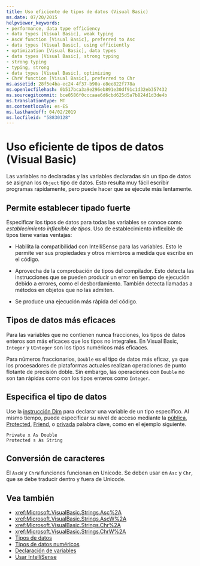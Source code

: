 ```yaml
---
title: Uso eficiente de tipos de datos (Visual Basic)
ms.date: 07/20/2015
helpviewer_keywords:
- performance, data type efficiency
- data types [Visual Basic], weak typing
- AscW function [Visual Basic], preferred to Asc
- data types [Visual Basic], using efficiently
- optimization [Visual Basic], data types
- data types [Visual Basic], strong typing
- strong typing
- typing, strong
- data types [Visual Basic], optimizing
- ChrW function [Visual Basic], preferred to Chr
ms.assetid: 28f5e4ba-ec24-4f37-b90a-e8ee822f778a
ms.openlocfilehash: 0b517bca3a9e296eb891e30df91c1d32eb357432
ms.sourcegitcommit: bce0586f0cccaae6d6cbd625d5a7b824d1d3de4b
ms.translationtype: MT
ms.contentlocale: es-ES
ms.lasthandoff: 04/02/2019
ms.locfileid: "58830128"
---
```

# <a name="efficient-use-of-data-types-visual-basic"></a>Uso eficiente de tipos de datos (Visual Basic)
Las variables no declaradas y las variables declaradas sin un tipo de datos se asignan los `Object` tipo de datos. Esto resulta muy fácil escribir programas rápidamente, pero puede hacer que se ejecute más lentamente.  
  
## <a name="strong-typing"></a>Permite establecer tipado fuerte  
 Especificar los tipos de datos para todas las variables se conoce como *establecimiento inflexible de tipos*. Uso de establecimiento inflexible de tipos tiene varias ventajas:  
  
-   Habilita la compatibilidad con IntelliSense para las variables. Esto le permite ver sus propiedades y otros miembros a medida que escribe en el código.  
  
-   Aprovecha de la comprobación de tipos del compilador. Esto detecta las instrucciones que se pueden producir un error en tiempo de ejecución debido a errores, como el desbordamiento. También detecta llamadas a métodos en objetos que no las admiten.  
  
-   Se produce una ejecución más rápida del código.  
  
## <a name="most-efficient-data-types"></a>Tipos de datos más eficaces  
 Para las variables que no contienen nunca fracciones, los tipos de datos enteros son más eficaces que los tipos no integrales. En Visual Basic, `Integer` y `UInteger` son los tipos numéricos más eficaces.  
  
 Para números fraccionarios, `Double` es el tipo de datos más eficaz, ya que los procesadores de plataformas actuales realizan operaciones de punto flotante de precisión doble. Sin embargo, las operaciones con `Double` no son tan rápidas como con los tipos enteros como `Integer`.  
  
## <a name="specifying-data-type"></a>Especifica el tipo de datos  
 Use la [instrucción Dim](../../../../visual-basic/language-reference/statements/dim-statement.md) para declarar una variable de un tipo específico. Al mismo tiempo, puede especificar su nivel de acceso mediante la [pública](../../../../visual-basic/language-reference/modifiers/public.md), [Protected](../../../../visual-basic/language-reference/modifiers/protected.md), [Friend](../../../../visual-basic/language-reference/modifiers/friend.md), o [privada](../../../../visual-basic/language-reference/modifiers/private.md) palabra clave, como en el ejemplo siguiente.  
  
```  
Private x As Double  
Protected s As String  
```  
  
## <a name="character-conversion"></a>Conversión de caracteres  
 El `AscW` y `ChrW` funciones funcionan en Unicode. Se deben usar en `Asc` y `Chr`, que se debe traducir dentro y fuera de Unicode.  
  
## <a name="see-also"></a>Vea también

- <xref:Microsoft.VisualBasic.Strings.Asc%2A>
- <xref:Microsoft.VisualBasic.Strings.AscW%2A>
- <xref:Microsoft.VisualBasic.Strings.Chr%2A>
- <xref:Microsoft.VisualBasic.Strings.ChrW%2A>
- [Tipos de datos](../../../../visual-basic/programming-guide/language-features/data-types/index.md)
- [Tipos de datos numéricos](../../../../visual-basic/programming-guide/language-features/data-types/numeric-data-types.md)
- [Declaración de variables](../../../../visual-basic/programming-guide/language-features/variables/variable-declaration.md)
- [Usar IntelliSense](/visualstudio/ide/using-intellisense)
